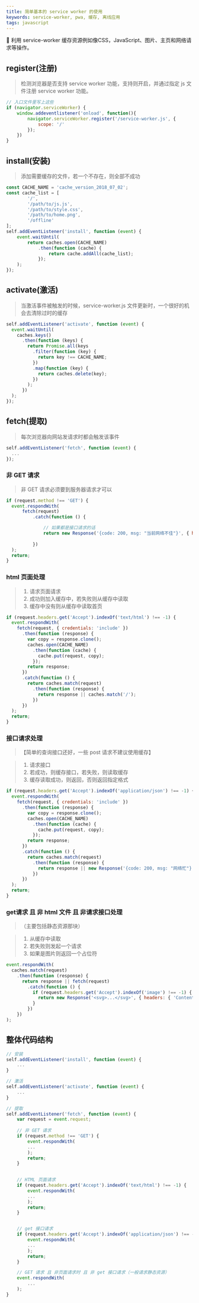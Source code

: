 ```yaml
---
title: 简单基本的 service worker 的使用
keywords: service-worker, pwa, 缓存, 离线应用
tags: javascript
---
```


:racehorse:  利用 service-worker 缓存资源例如像CSS，JavaScript、图片、主页和网络请求等操作。
<!--more-->

## register(注册)

> 检测浏览器是否支持 service worker 功能，支持则开启，并通过指定 js 文件注册 service worker 功能。

```javascript
// 入口文件里写上这些
if (navigator.serviceWorker) {
    window.addeventlistener('onload', function(){
        navigator.serviceWorker.register('/service-worker.js', {
            scope: '/'
        });
    })
}
```

## install(安装)

> 添加需要缓存的文件，若一个不存在，则全部不成功

```javascript
const CACHE_NAME = 'cache_version_2018_07_02';
const cache_list = [
        '/',
        '/path/to/js.js',
        '/path/to/style.css',
        '/path/to/home.png',
        '/offline'
];
self.addEventListener('install', function (event) {
    event.waitUntil(
        return caches.open(CACHE_NAME)
            .then(function (cache) {
                return cache.addAll(cache_list);
            });
    );
});
```


## activate(激活)

> 当激活事件被触发的时候，service-worker.js 文件更新时，一个很好的机会去清除过时的缓存

```javascript
self.addEventListener('activate', function (event) {
  event.waitUntil(
    caches.keys()
      .then(function (keys) {
        return Promise.all(keys
          .filter(function (key) {
            return key !== CACHE_NAME;
          })
          .map(function (key) {
            return caches.delete(key);
          })
        );
      })
  );
});
```

## fetch(提取)

> 每次浏览器向网站发请求时都会触发该事件

```javascript
self.addEventListener('fetch', function (event) {
  ...
});
```

### 非 GET 请求

> 非 GET 请求必须要到服务器请求才可以

```javascript
if (request.method !== 'GET') {
  event.respondWith(
      fetch(request)
          .catch(function () {

              // 如果都是接口请求的话
              return new Response('{code: 200, msg: "当前网络不佳"}', { headers: { 'Content-Type': 'application/json' }})
              
          })
  );
  return;
}
```

### html 页面处理

> 1. 请求页面请求 <br>
> 2. 成功则加入缓存中，若失败则从缓存中读取 <br>
> 3. 缓存中没有则从缓存中读取首页 <br>

```javascript
if (request.headers.get('Accept').indexOf('text/html') !== -1) {
  event.respondWith(
    fetch(request, { credentials: 'include' })
      .then(function (response) {
        var copy = response.clone();
        caches.open(CACHE_NAME)
          .then(function (cache) {
            cache.put(request, copy);
          });
        return response;
      })
      .catch(function () {
        return caches.match(request)
          .then(function (response) {
            return response || caches.match('/');
          })
      })
  );
  return;
}
```

### 接口请求处理

>【简单的查询接口还好，一些 post 请求不建议使用缓存】

> 1. 请求接口 <br>
> 2. 若成功，则缓存接口，若失败，则读取缓存 <br>
> 3. 缓存读取成功，则返回，否则返回指定格式 <br>

```javascript
if (request.headers.get('Accept').indexOf('application/json') !== -1) {
  event.respondWith(
    fetch(request, { credentials: 'include' })
      .then(function (response) {
        var copy = response.clone();
        caches.open(CACHE_NAME)
          .then(function (cache) {
            cache.put(request, copy);
          });
        return response;
      })
      .catch(function () {
        return caches.match(request)
          .then(function (response) {
            return response || new Response('{code: 200, msg: "网络忙"}', { headers: { 'Content-Type': 'application/json' }});
          })
      })
  );
  return;
}
```

### get请求 且 非 html 文件 且 非请求接口处理

> （主要包括静态资源那块）

> 1. 从缓存中读取 <br>
> 2. 若失败则发起一个请求 <br>
> 3. 如果是图片则返回一个占位符 <br>

```javascript
event.respondWith(
  caches.match(request)
    .then(function (response) {
      return response || fetch(request)
        .catch(function () {
          if (request.headers.get('Accept').indexOf('image') !== -1) {
            return new Response('<svg>...</svg>', { headers: { 'Content-Type': 'image/svg+xml' }});
          }
        })
    })
);
```

## 整体代码结构

```javascript
// 安装
self.addEventListener('install', function (event) {
    ...
}

// 激活
self.addEventListener('activate', function (event) {
    ...
}

// 提取
self.addEventListener('fetch', function (event) {
    var request = event.request;
    
    // 非 GET 请求
    if (request.method !== 'GET') {
        event.respondWith(
        ... 
        );
        return;
    }
    

    // HTML 页面请求
    if (request.headers.get('Accept').indexOf('text/html') !== -1) {
        event.respondWith(
        ...
        );
        return;
    }


    // get 接口请求
    if (request.headers.get('Accept').indexOf('application/json') !== -1) {
        event.respondWith(
        ...
        );
        return;
    }

    // GET 请求 且 非页面请求时 且 非 get 接口请求（一般请求静态资源）
    event.respondWith(
        ...
    );
}

```